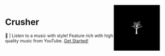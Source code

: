 <img align="right" src="./assets/crusher.png" width="150">

# Crusher
🎵 | Listen to a music with style! Feature rich with high quality music from YouTube. [Get Started!](./get-started.md)
